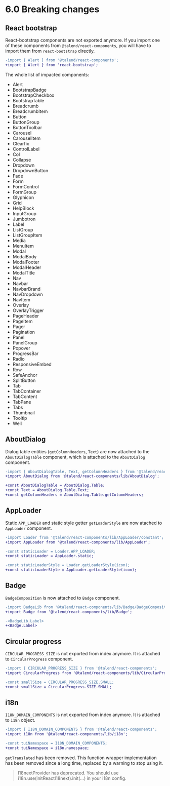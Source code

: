 # 6.0 Breaking changes

## React bootstrap

React-bootstrap components are not exported anymore. If you import one of these components from `@talend/react-components`, you will have to import them from `react-bootstrap` directly.

```diff
-import { Alert } from '@talend/react-components';
+import { Alert } from 'react-bootstrap';
```

The whole list of impacted components:

- Alert
- BootstrapBadge
- BootstrapCheckbox
- BootstrapTable
- Breadcrumb
- BreadcrumbItem
- Button
- ButtonGroup
- ButtonToolbar
- Carousel
- CarouselItem
- Clearfix
- ControlLabel
- Col
- Collapse
- Dropdown
- DropdownButton
- Fade
- Form
- FormControl
- FormGroup
- Glyphicon
- Grid
- HelpBlock
- InputGroup
- Jumbotron
- Label
- ListGroup
- ListGroupItem
- Media
- MenuItem
- Modal
- ModalBody
- ModalFooter
- ModalHeader
- ModalTitle
- Nav
- Navbar
- NavbarBrand
- NavDropdown
- NavItem
- Overlay
- OverlayTrigger
- PageHeader
- PageItem
- Pager
- Pagination
- Panel
- PanelGroup
- Popover
- ProgressBar
- Radio
- ResponsiveEmbed
- Row
- SafeAnchor
- SplitButton
- Tab
- TabContainer
- TabContent
- TabPane
- Tabs
- Thumbnail
- Tooltip
- Well

## AboutDialog

Dialog table entities (`getColumnHeaders`, `Text`) are now attached to the `AboutDialogTable` component, which is attached to the `AboutDialog` component.

```diff
-import { AboutDialogTable, Text, getColumnHeaders } from '@talend/react-components/lib/AboutDialog/AboutDialogTable.component'
+import AboutDialog from '@talend/react-components/lib/AboutDialog';

+const AboutDialogTable = AboutDialog.Table;
+const Text = AboutDialog.Table.Text;
+const getColumnHeaders = AboutDialog.Table.getColumnHeaders;
```

## AppLoader

Static `APP_LOADER` and static style getter `getLoaderStyle` are now atached to `AppLoader` component.

```diff
-import Loader from '@talend/react-components/lib/AppLoader/constant';
+import AppLoader from '@talend/react-components/lib/AppLoader';

-const staticLoader = Loader.APP_LOADER;
+const staticLoader = AppLoader.static;

-const staticLoaderStyle = Loader.getLoaderStyle(icon);
+const staticLoaderStyle = AppLoader.getLoaderStyle(icon);

```

## Badge

`BadgeComposition` is now attached to `Badge` component.

```diff
-import BadgeLib from '@talend/react-components/lib/Badge/BadgeComposition';
+import Badge from '@talend/react-components/lib/Badge';

-<BadgeLib.Label>
+<Badge.Label>
```

## Circular progress

`CIRCULAR_PROGRESS_SIZE` is not exported from index anymore. It is attached to `CircularProgress` component.

```diff
-import { CIRCULAR_PROGRESS_SIZE } from '@talend/react-components';
+import CircularProgress from '@talend/react-components/lib/CircularProgress';

-const smallSize = CIRCULAR_PROGRESS_SIZE.SMALL;
+const smallSize = CircularProgress.SIZE.SMALL;
```

## i18n

`I18N_DOMAIN_COMPONENTS` is not exported from index anymore. It is attached to `i18n` object.

```diff
-import { I18N_DOMAIN_COMPONENTS } from '@talend/react-components';
+import i18n from '@talend/react-components/lib/i18n';

-const tuiNamespace = I18N_DOMAIN_COMPONENTS;
+const tuiNamespace = i18n.namespace;
```

`getTranslated` has been removed. This function wrapper implementation has been removed since a long time, replaced by a warning to stop using it.

> I18nextProvider has deprecated. You should use i18n.use(initReactI18next).init(...) in your i18n config.
